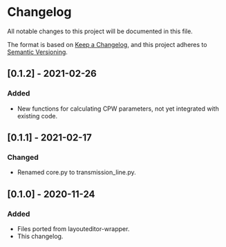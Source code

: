 # Changelog
All notable changes to this project will be documented in this file.

The format is based on [Keep a Changelog](https://keepachangelog.com/en/1.0.0/),
and this project adheres to [Semantic Versioning](https://semver.org/spec/v2.0.0.html).

## [0.1.2] - 2021-02-26
### Added
- New functions for calculating CPW parameters, not yet integrated with existing code.

## [0.1.1] - 2021-02-17
### Changed
- Renamed core.py to transmission_line.py.

## [0.1.0] - 2020-11-24
### Added
- Files ported from layouteditor-wrapper.
- This changelog.
